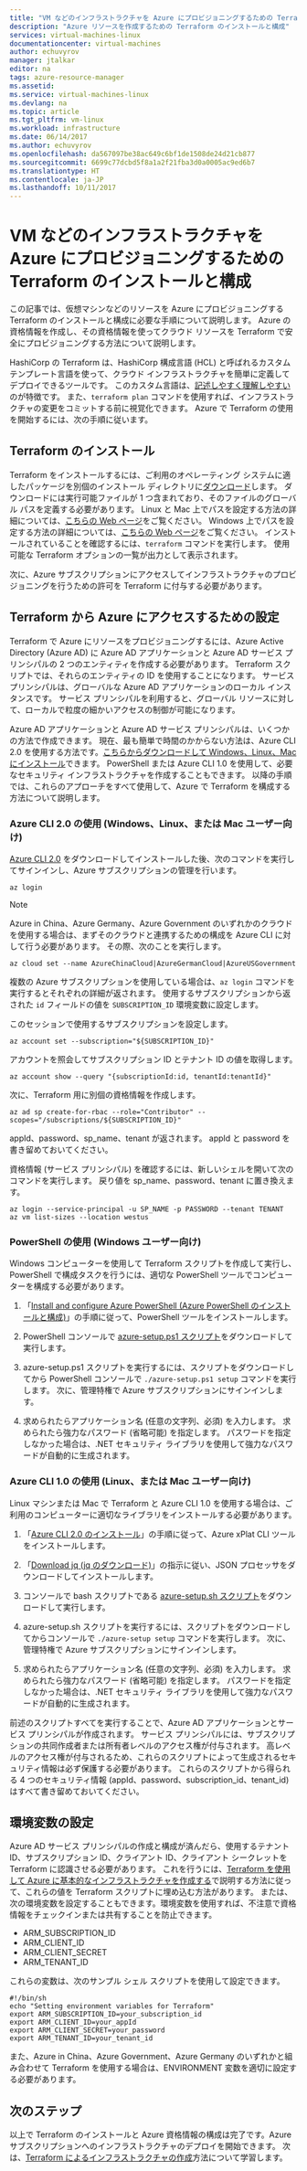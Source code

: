 ```yaml
---
title: "VM などのインフラストラクチャを Azure にプロビジョニングするための Terraform のインストールと構成 | Microsoft Docs"
description: "Azure リソースを作成するための Terraform のインストールと構成"
services: virtual-machines-linux
documentationcenter: virtual-machines
author: echuvyrov
manager: jtalkar
editor: na
tags: azure-resource-manager
ms.assetid: 
ms.service: virtual-machines-linux
ms.devlang: na
ms.topic: article
ms.tgt_pltfrm: vm-linux
ms.workload: infrastructure
ms.date: 06/14/2017
ms.author: echuvyrov
ms.openlocfilehash: da567097be38ac649c6bf1de1508de24d21cb877
ms.sourcegitcommit: 6699c77dcbd5f8a1a2f21fba3d0a0005ac9ed6b7
ms.translationtype: HT
ms.contentlocale: ja-JP
ms.lasthandoff: 10/11/2017
---
```

# <a name="install-and-configure-terraform-to-provision-vms-and-other-infrastructure-into-azure"></a>VM などのインフラストラクチャを Azure にプロビジョニングするための Terraform のインストールと構成 
この記事では、仮想マシンなどのリソースを Azure にプロビジョニングする Terraform のインストールと構成に必要な手順について説明します。 Azure の資格情報を作成し、その資格情報を使ってクラウド リソースを Terraform で安全にプロビジョニングする方法について説明します。

HashiCorp の Terraform は、HashiCorp 構成言語 (HCL) と呼ばれるカスタム テンプレート言語を使って、クラウド インフラストラクチャを簡単に定義してデプロイできるツールです。 このカスタム言語は、[記述しやすく理解しやすい](terraform-create-complete-vm.md)のが特徴です。 また、`terraform plan` コマンドを使用すれば、インフラストラクチャの変更をコミットする前に視覚化できます。 Azure で Terraform の使用を開始するには、次の手順に従います。

## <a name="install-terraform"></a>Terraform のインストール
Terraform をインストールするには、ご利用のオペレーティング システムに適したパッケージを別個のインストール ディレクトリに[ダウンロード](https://www.terraform.io/downloads.html)します。 ダウンロードには実行可能ファイルが 1 つ含まれており、そのファイルのグローバル パスを定義する必要があります。 Linux と Mac 上でパスを設定する方法の詳細については、[こちらの Web ページ](https://stackoverflow.com/questions/14637979/how-to-permanently-set-path-on-linux)をご覧ください。 Windows 上でパスを設定する方法の詳細については、[こちらの Web ページ](https://stackoverflow.com/questions/1618280/where-can-i-set-path-to-make-exe-on-windows)をご覧ください。 インストールされていることを確認するには、`terraform` コマンドを実行します。 使用可能な Terraform オプションの一覧が出力として表示されます。

次に、Azure サブスクリプションにアクセスしてインフラストラクチャのプロビジョニングを行うための許可を Terraform に付与する必要があります。

## <a name="set-up-terraform-access-to-azure"></a>Terraform から Azure にアクセスするための設定
Terraform で Azure にリソースをプロビジョニングするには、Azure Active Directory (Azure AD) に Azure AD アプリケーションと Azure AD サービス プリンシパルの 2 つのエンティティを作成する必要があります。 Terraform スクリプトでは、それらのエンティティの ID を使用することになります。 サービス プリンシパルは、グローバルな Azure AD アプリケーションのローカル インスタンスです。 サービス プリンシパルを利用すると、グローバル リソースに対して、ローカルで粒度の細かいアクセスの制御が可能になります。

Azure AD アプリケーションと Azure AD サービス プリンシパルは、いくつかの方法で作成できます。 現在、最も簡単で時間のかからない方法は、Azure CLI 2.0 を使用する方法です。[こちらからダウンロードして Windows、Linux、Mac にインストール](https://docs.microsoft.com/en-us/cli/azure/install-azure-cli)できます。 PowerShell または Azure CLI 1.0 を使用して、必要なセキュリティ インフラストラクチャを作成することもできます。 以降の手順では、これらのアプローチをすべて使用して、Azure で Terraform を構成する方法について説明します。

### <a name="use-azure-cli-20-for-windows-linux-or-mac-users"></a>Azure CLI 2.0 の使用 (Windows、Linux、または Mac ユーザー向け) 
[Azure CLI 2.0](https://docs.microsoft.com/en-us/cli/azure/install-azure-cli) をダウンロードしてインストールした後、次のコマンドを実行してサインインし、Azure サブスクリプションの管理を行います。

```
az login
```

>[!NOTE]
>Azure in China、Azure Germany、Azure Government のいずれかのクラウドを使用する場合は、まずそのクラウドと連携するための構成を Azure CLI に対して行う必要があります。 その際、次のことを実行します。

```
az cloud set --name AzureChinaCloud|AzureGermanCloud|AzureUSGovernment
```

複数の Azure サブスクリプションを使用している場合は、`az login` コマンドを実行するとそれぞれの詳細が返されます。 使用するサブスクリプションから返された `id` フィールドの値を `SUBSCRIPTION_ID` 環境変数に設定します。 

このセッションで使用するサブスクリプションを設定します。

```
az account set --subscription="${SUBSCRIPTION_ID}"
```

アカウントを照会してサブスクリプション ID とテナント ID の値を取得します。

```
az account show --query "{subscriptionId:id, tenantId:tenantId}"
```

次に、Terraform 用に別個の資格情報を作成します。

```
az ad sp create-for-rbac --role="Contributor" --scopes="/subscriptions/${SUBSCRIPTION_ID}"
```

appId、password、sp_name、tenant が返されます。 appId と password を書き留めておいてください。

資格情報 (サービス プリンシパル) を確認するには、新しいシェルを開いて次のコマンドを実行します。 戻り値を sp_name、password、tenant に置き換えます。

```
az login --service-principal -u SP_NAME -p PASSWORD --tenant TENANT
az vm list-sizes --location westus
```

### <a name="use-powershell-for-windows-users"></a>PowerShell の使用 (Windows ユーザー向け) 
Windows コンピューターを使用して Terraform スクリプトを作成して実行し、PowerShell で構成タスクを行うには、適切な PowerShell ツールでコンピューターを構成する必要があります。 

1. 「[Install and configure Azure PowerShell (Azure PowerShell のインストールと構成)](https://docs.microsoft.com/en-us/powershell/azure/install-azurerm-ps)」の手順に従って、PowerShell ツールをインストールします。 

2. PowerShell コンソールで [azure-setup.ps1 スクリプト](https://github.com/echuvyrov/terraform101/blob/master/azureSetup.ps1)をダウンロードして実行します。

3. azure-setup.ps1 スクリプトを実行するには、スクリプトをダウンロードしてから PowerShell コンソールで `./azure-setup.ps1 setup` コマンドを実行します。 次に、管理特権で Azure サブスクリプションにサインインします。

4. 求められたらアプリケーション名 (任意の文字列、必須) を入力します。 求められたら強力なパスワード (省略可能) を指定します。 パスワードを指定しなかった場合は、.NET セキュリティ ライブラリを使用して強力なパスワードが自動的に生成されます。

### <a name="use-azure-cli-10-for-linux-or-mac-users"></a>Azure CLI 1.0 の使用 (Linux、または Mac ユーザー向け)
Linux マシンまたは Mac で Terraform と Azure CLI 1.0 を使用する場合は、ご利用のコンピューターに適切なライブラリをインストールする必要があります。  

1. 「[Azure CLI 2.0 のインストール](https://docs.microsoft.com/cli/azure/install-azure-cli)」の手順に従って、Azure xPlat CLI ツールをインストールします。 

2. 「[Download jq (jq のダウンロード)](https://stedolan.github.io/jq/download/)」の指示に従い、JSON プロセッサをダウンロードしてインストールします。

3. コンソールで bash スクリプトである [azure-setup.sh スクリプト](https://github.com/mitchellh/packer/blob/master/contrib/azure-setup.sh)をダウンロードして実行します。

4. azure-setup.sh スクリプトを実行するには、スクリプトをダウンロードしてからコンソールで `./azure-setup setup` コマンドを実行します。 次に、管理特権で Azure サブスクリプションにサインインします。
 
5. 求められたらアプリケーション名 (任意の文字列、必須) を入力します。 求められたら強力なパスワード (省略可能) を指定します。 パスワードを指定しなかった場合は、.NET セキュリティ ライブラリを使用して強力なパスワードが自動的に生成されます。

前述のスクリプトすべてを実行することで、Azure AD アプリケーションとサービス プリンシパルが作成されます。 サービス プリンシパルには、サブスクリプションの共同作成者または所有者レベルのアクセス権が付与されます。 高レベルのアクセス権が付与されるため、これらのスクリプトによって生成されるセキュリティ情報は必ず保護する必要があります。 これらのスクリプトから得られる 4 つのセキュリティ情報 (appId、password、subscription_id、tenant_id) はすべて書き留めておいてください。

## <a name="set-environment-variables"></a>環境変数の設定
Azure AD サービス プリンシパルの作成と構成が済んだら、使用するテナント ID、サブスクリプション ID、クライアント ID、クライアント シークレットを Terraform に認識させる必要があります。 これを行うには、[Terraform を使用して Azure に基本的なインフラストラクチャを作成する](terraform-create-complete-vm.md)で説明する方法に従って、これらの値を Terraform スクリプトに埋め込む方法があります。 または、次の環境変数を設定することもできます。環境変数を使用すれば、不注意で資格情報をチェックインまたは共有することを防止できます。

- ARM_SUBSCRIPTION_ID
- ARM_CLIENT_ID
- ARM_CLIENT_SECRET
- ARM_TENANT_ID

これらの変数は、次のサンプル シェル スクリプトを使用して設定できます。

```
#!/bin/sh
echo "Setting environment variables for Terraform"
export ARM_SUBSCRIPTION_ID=your_subscription_id
export ARM_CLIENT_ID=your_appId
export ARM_CLIENT_SECRET=your_password
export ARM_TENANT_ID=your_tenant_id
```

また、Azure in China、Azure Government、Azure Germany のいずれかと組み合わせて Terraform を使用する場合は、ENVIRONMENT 変数を適切に設定する必要があります。

## <a name="next-steps"></a>次のステップ
以上で Terraform のインストールと Azure 資格情報の構成は完了です。Azure サブスクリプションへのインフラストラクチャのデプロイを開始できます。 次は、[Terraform によるインフラストラクチャの作成](terraform-create-complete-vm.md)方法について学習します。
